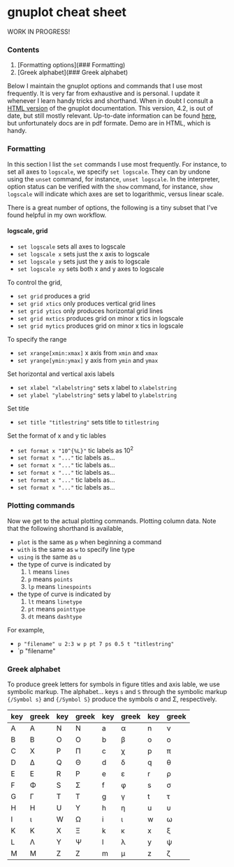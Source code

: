 # gnuplot cheat sheet

WORK IN PROGRESS!

### Contents

1. [Formatting options](### Formatting)
2. [Greek alphabet](### Greek alphabet)

Below I maintain the gnuplot options and commands that I use most frequently. It is very far from exhaustive and is personal. I update it whenever I learn handy tricks and shorthand. When in doubt I consult a [HTML version](http://web.mit.edu/gnuplot_v4.2/doc/htmldocs/node1.html) of the gnuplot documentation. This version, 4.2, is out of date, but still mostly relevant. Up-to-date information can be found [here](http://www.gnuplot.info/), but unfortunately docs are in pdf formate. Demo are in HTML, which is handy.

### Formatting

In this section I list the `set` commands I use most frequently. For instance, to set all axes to `logscale`, we specify `set logscale`. They can by undone using the `unset` command, for instance, `unset logscale`. In the interpreter, option status can be verified with the `show` command, for instance, `show logscale` will indicate which axes are set to logarithmic, versus linear scale.

There is a great number of options, the following is a tiny subset that I've found helpful in my own workflow.

#### logscale, grid

* `set logscale` sets all axes to logscale
* `set logscale x` sets just the x axis to logscale
* `set logscale y` sets just the y axis to logscale
* `set logscale xy` sets both x and y axes to logscale

To control the grid,

* `set grid` produces a grid
* `set grid xtics` only produces vertical grid lines
* `set grid ytics` only produces horizontal grid lines
* `set grid mxtics` produces grid on minor x tics in logscale
* `set grid mytics` produces grid on minor x tics in logscale

To specify the range

* `set xrange[xmin:xmax]` x axis from `xmin` and `xmax`  
* `set yrange[ymin:ymax]` y axis from `ymin` and `ymax`

Set horizontal and vertical axis labels

* `set xlabel "xlabelstring"` sets x label to `xlabelstring`
* `set ylabel "ylabelstring"` sets y label to `ylabelstring`

Set title
 
* `set title "titlestring"` sets title to `titlestring`

Set the format of x and y tic lables

* `set format x "10^{%L}"` tic labels as 10<sup>2</sup>
* `set format x "..."` tic labels as...
* `set format x "..."` tic labels as...
* `set format x "..."` tic labels as...
* `set format x "..."` tic labels as...
* `set format x "..."` tic labels as...

### Plotting commands

Now we get to the actual plotting commands. Plotting column data. Note that the following shorthand is available,

* `plot` is the same as `p` when beginning a command
* `with` is the same as `w` to specify line type
* `using` is the same as `u`
* the type of curve is indicated by
	1. `l` means `lines`
	2. `p` means `points`
	3. `lp` means `linespoints`
* the type of curve is indicated by
	1. `lt` means `linetype`
	2. `pt` means `pointtype`
	3. `dt` means `dashtype`

For example,

* `p "filename" u 2:3 w p pt 7 ps 0.5 t "titlestring"`
* `p "filename"

### Greek alphabet

To produce greek letters for symbols in figure titles and axis lable, we use symbolic markup. The alphabet... keys `s` and `S` through the symbolic markup `{/Symbol s}` and `{/Symbol S}` produce the symbols &sigma; and &Sigma;, respectively.

| key | greek | key | greek | key | greek | key | greek |
|-----|-------------|-----|-------------|-----|-------------|-----|-------------|
|  A  |  &Alpha;    |  N  |  &Nu;       |  a  |  &alpha;    |  n  |  &nu;       |
|  B  |  &Beta;     |  O  |  &Omicron;  |  b  |  &beta;     |  o  |  &omicron;  |
|  C  |  &Chi;      |  P  |  &Pi;       |  c  |  &chi;      |  p  |  &pi;       |
|  D  |  &Delta;    |  Q  |  &Theta;    |  d  |  &delta;    |  q  |  &theta;    |
|  E  |  &Epsilon;  |  R  |  &Rho;      |  e  |  &epsilon;  |  r  |  &rho;      |
|  F  |  &Phi;      |  S  |  &Sigma;    |  f  |  &phi;      |  s  |  &sigma;    |
|  G  |  &Gamma;    |  T  |  &Tau;      |  g  |  &gamma;    |  t  |  &tau;      |
|  H  |  &Eta;      |  U  |  &Upsilon;  |  h  |  &eta;      |  u  |  &upsilon;  |
|  I  |  &iota;     |  W  |  &Omega;    |  i  |  &iota;     |  w  |  &omega;    |
|  K  |  &Kappa;    |  X  |  &Xi;       |  k  |  &kappa;    |  x  |  &xi;       |
|  L  |  &Lambda;   |  Y  |  &Psi;      |  l  |  &lambda;   |  y  |  &psi;      |
|  M  |  &Mu;       |  Z  |  &Zeta;     |  m  |  &mu;       |  z  |  &zeta;     |
